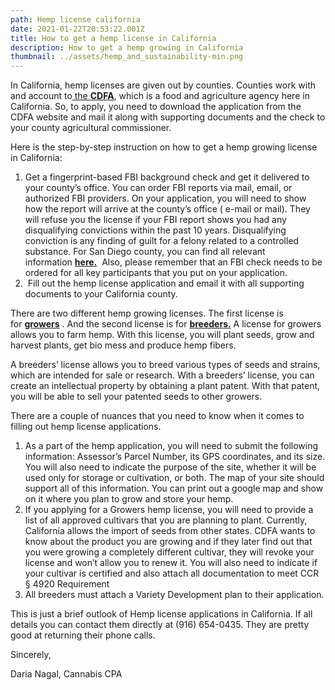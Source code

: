 ```yaml
---
path: Hemp license california
date: 2021-01-22T20:53:22.001Z
title: How to get a hemp license in California
description: How to get a hemp growing in California
thumbnail: ../assets/hemp_and_sustainability-min.png
---
```



In California, hemp licenses are given out by counties. Counties work with and account to[ the **CDFA**](https://www.cdfa.ca.gov/plant/industrialhemp/faq.html), which is a food and agriculture agency here in California. So, to apply, you need to download the application from the CDFA website and mail it along with supporting documents and the check to your county agricultural commissioner. 

Here is the step-by-step instruction on how to get a hemp growing license in California:

1. Get a fingerprint-based FBI background check and get it delivered to your county’s office. You can order FBI reports via mail, email, or authorized FBI providers. On your application, you will need to show how the report will arrive at the county’s office ( e-mail or mail). They will refuse you the license if your FBI report shows you had any disqualifying convictions within the past 10 years. Disqualifying conviction is any finding of guilt for a felony related to a controlled substance. For San Diego county, you can find all relevant information **[here.](https://www.sandiegocounty.gov/content/dam/sdc/awm/docs/IHREGCriminalHistoryReports2020Apr.pdf)**  Also, please remember that an FBI check needs to be ordered for all key participants that you put on your application. 
2.  Fill out the hemp license application and email it with all supporting documents to your California county.

There are two different hemp growing licenses. The first license is for **[growers](http://www.cdfa.ca.gov/plant/industrialhemp/docs/registration/IH-RegistrationApplicationPacket-Growers.pdf)** . And the second license is for **[breeders.](http://www.cdfa.ca.gov/plant/industrialhemp/docs/registration/IH-RegistrationApplicationPacket-SeedBreeders.pdf)** A license for growers allows you to farm hemp. With this license, you will plant seeds, grow and harvest plants, get bio mess and produce hemp fibers.

A breeders’ license allows you to breed various types of seeds and strains, which are intended for sale or research. With a breeders’ license, you can create an intellectual property by obtaining a plant patent. With that patent, you will be able to sell your patented seeds to other growers.

There are a couple of nuances that you need to know when it comes to filling out hemp license applications. 

1. As a part of the hemp application, you will need to submit the following information: Assessor’s Parcel Number, its GPS coordinates, and its size. You will also need to indicate the purpose of the site, whether it will be used only for storage or cultivation, or both. The map of your site should support all of this information. You can print out a google map and show on it where you plan to grow and store your hemp.
2. If you applying for a Growers hemp license, you will need to provide a list of all approved cultivars that you are planning to plant. Currently, California allows the import of seeds from other states. CDFA wants to know about the product you are growing and if they later find out that you were growing a completely different cultivar, they will revoke your license and won’t allow you to renew it. You will also need to indicate if your cultivar is certified and also attach all documentation to meet CCR § 4920 Requirement
3. All breeders must attach a Variety Development plan to their application.

This is just a brief outlook of Hemp license applications in California. If all details you can contact them directly at (916) 654-0435. They are pretty good at returning their phone calls.

Sincerely,

Daria Nagal, Cannabis CPA